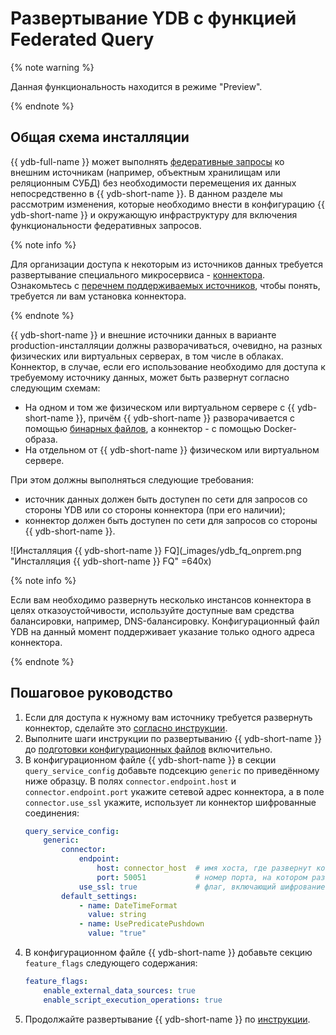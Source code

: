 # Развертывание YDB с функцией Federated Query

{% note warning %}

Данная функциональность находится в режиме "Preview".

{% endnote %}

## Общая схема инсталляции

{{ ydb-full-name }} может выполнять [федеративные запросы](../../concepts/federated_query/index.md) ко внешним источникам (например, объектным хранилищам или реляционным СУБД) без необходимости перемещения их данных непосредственно в {{ ydb-short-name }}. В данном разделе мы рассмотрим изменения, которые необходимо внести в конфигурацию {{ ydb-short-name }} и окружающую инфраструктуру для включения функциональности федеративных запросов. 

{% note info %}

Для организации доступа к некоторым из источников данных требуется развертывание специального микросервиса - [коннектора](../../concepts/federated_query/architecture.md#connectors). Ознакомьтесь c [перечнем поддерживаемых источников](../../concepts/federated_query/architecture.md#suppored-datasources), чтобы понять, требуется ли вам установка коннектора.

{% endnote %}
 
{{ ydb-short-name }} и внешние источники данных в варианте production-инсталляции должны разворачиваться, очевидно, на разных физических или виртуальных серверах, в том числе в облаках. Коннектор, в случае, если его использование необходимо для доступа к требуемому источнику данных, может быть развернут согласно следующим схемам:

* На одном и том же физическом или виртуальном сервере c {{ ydb-short-name }}, причём {{ ydb-short-name }} разворачивается с помощью [бинарных файлов](./deploy-ydb-on-premises.md#install-binaries), а коннектор - с помощью Docker-образа.
* На отдельном от {{ ydb-short-name }} физическом или виртуальном сервере. 

При этом должны выполняться следующие требования:
* источник данных должен быть доступен по сети для запросов со стороны YDB или со стороны коннектора (при его наличии);
* коннектор должен быть доступен по сети для запросов со стороны {{ ydb-short-name }}.

![Инсталляция {{ ydb-short-name }} FQ](_images/ydb_fq_onprem.png "Инсталляция {{ ydb-short-name }} FQ" =640x)

{% note info %}

Если вам необходимо развернуть несколько инстансов коннектора в целях отказоустойчивости, используйте доступные вам средства балансировки, например, DNS-балансировку. Конфигурационный файл YDB на данный момент поддерживает указание только одного адреса коннектора.

{% endnote %}

## Пошаговое руководство

1. Если для доступа к нужному вам источнику требуется развернуть коннектор, сделайте это [согласно инструкции](./connector.md).
1. Выполните шаги инструкции по развертыванию {{ ydb-short-name }} до [подготовки конфигурационных файлов](./deploy-ydb-on-premises.md#config) включительно.
1. В конфигурационном файле {{ ydb-short-name }} в секции `query_service_config` добавьте подсекцию `generic` по приведённому ниже образцу. В полях `connector.endpoint.host` и `connector.endpoint.port` укажите сетевой адрес коннектора, а в поле `connector.use_ssl` укажите, использует ли коннектор шифрованные соединения:
    ```yaml
    query_service_config:
        generic:
            connector:
                endpoint:
                    host: connector_host  # имя хоста, где развернут коннектор
                    port: 50051           # номер порта, на котором развернут слушающий сокет коннектора
                use_ssl: true             # флаг, включающий шифрование соединений
            default_settings:
                - name: DateTimeFormat
                  value: string
                - name: UsePredicatePushdown
                  value: "true"
    ```
1. В конфигурационном файле {{ ydb-short-name }} добавьте секцию `feature_flags` следующего содержания:
    ```yaml
    feature_flags:
        enable_external_data_sources: true
        enable_script_execution_operations: true
    ```
1. Продолжайте развертывание {{ ydb-short-name }} по [инструкции](./deploy-ydb-on-premises.md). 
